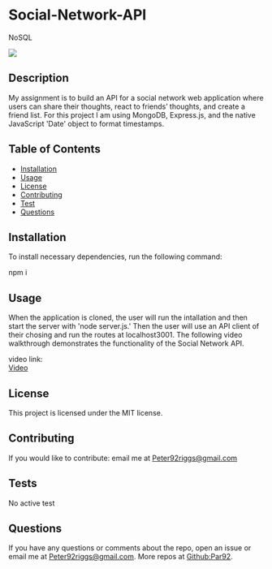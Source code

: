 # Social-Network-API
NoSQL

![](https://img.shields.io/badge/label-MIT-green)
  ## Description 
  My assignment is to build an API for a social network web application where users can share their thoughts, react to friends’ thoughts, and create a friend list. For this project I am using MongoDB, Express.js, and the native JavaScript 'Date' object to format timestamps.

  ## Table of Contents
  * [Installation](#installation)
  * [Usage](#usage)
  * [License](#license)
  * [Contributing](#contributing)
  * [Test](#tests)
  * [Questions](#questions)

  ## Installation

  To install necessary dependencies, run the following command:

  npm i

  ## Usage

  When the application is cloned, the user will run the intallation and then start the server with 'node server.js.' Then the user will use an API client of their chosing and run the routes at localhost3001. The following video walkthrough demonstrates the functionality of the Social Network API.
  

video link: <br />
[Video](https://drive.google.com/file/d/14XGA4NaRKqncvaW-hk2ylyqBOzViBTiG/view)
  


  ## License
  This project is licensed under the MIT license.

  ## Contributing
  If you would like to contribute:
  email me at Peter92riggs@gmail.com

  ## Tests
  No active test
  
  ## Questions
  If you have any questions or comments about the repo, open an issue or email me at Peter92riggs@gmail.com.
  More repos at [Github:Par92](https://github.com/Par92).
